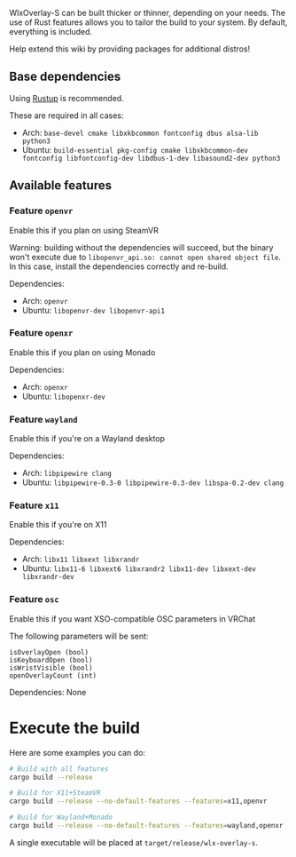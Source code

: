 WlxOverlay-S can be built thicker or thinner, depending on your needs. The use of Rust features allows you to tailor the build to your system. By default, everything is included.

Help extend this wiki by providing packages for additional distros!

## Base dependencies
Using [Rustup](https://rustup.rs/) is recommended.

These are required in all cases:
- Arch: `base-devel cmake libxkbcommon fontconfig dbus alsa-lib python3`
- Ubuntu: `build-essential pkg-config cmake libxkbcommon-dev fontconfig libfontconfig-dev libdbus-1-dev libasound2-dev python3`

## Available features
### Feature `openvr`
Enable this if you plan on using SteamVR

Warning: building without the dependencies will succeed, but the binary won't execute due to `libopenvr_api.so: cannot open shared object file`. In this case, install the dependencies correctly and re-build.

Dependencies:
- Arch: `openvr`
- Ubuntu: `libopenvr-dev libopenvr-api1`

### Feature `openxr`
Enable this if you plan on using Monado

Dependencies:
- Arch: `openxr`
- Ubuntu: `libopenxr-dev`

### Feature `wayland`
Enable this if you're on a Wayland desktop

Dependencies:
- Arch: `libpipewire clang`
- Ubuntu: `libpipewire-0.3-0 libpipewire-0.3-dev libspa-0.2-dev clang`

### Feature `x11`
Enable this if you're on X11

Dependencies:
- Arch: `libx11 libxext libxrandr`
- Ubuntu: `libx11-6 libxext6 libxrandr2 libx11-dev libxext-dev libxrandr-dev`

### Feature `osc`
Enable this if you want XSO-compatible OSC parameters in VRChat

The following parameters will be sent:
```
isOverlayOpen (bool)
isKeyboardOpen (bool)
isWristVisible (bool)
openOverlayCount (int)
```

Dependencies: None

# Execute the build

Here are some examples you can do:
```bash
# Build with all features
cargo build --release

# Build for X11+SteamVR
cargo build --release --no-default-features --features=x11,openvr

# Build for Wayland+Monado
cargo build --release --no-default-features --features=wayland,openxr
```

A single executable will be placed at `target/release/wlx-overlay-s`.